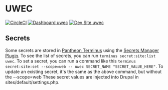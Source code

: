 # UWEC 

[![CircleCI](https://circleci.com/gh/electriccitizen/uwec.svg?style=shield)](https://circleci.com/gh/electriccitizen/uwec)
[![Dashboard uwec](https://img.shields.io/badge/dashboard-uwec-yellow.svg)](https://dashboard.pantheon.io/sites/dfeadf45-ac5d-48f4-a701-c121589cff0e#dev/code)
[![Dev Site uwec](https://img.shields.io/badge/site-uwec-blue.svg)](http://dev-uwec.pantheonsite.io/)



## Secrets
Some secrets are stored in [Pantheon Terminus](https://docs.pantheon.io/terminus) using the [Secrets Manager Plugin](https://github.com/pantheon-systems/terminus-secrets-manager-plugin).
To see the list of secrets, you can run `terminus secret:site:list uwec`.
To set a secret, you can run a command like this `terminus secret:site:set --scope=web -- uwec SECRET_NAME "SECRET_VALUE_HERE"`.
To update an existing secret, it's the same as the above command, but without the --scope=web
These secret values are injected into Drupal in sites/default/settings.php.
